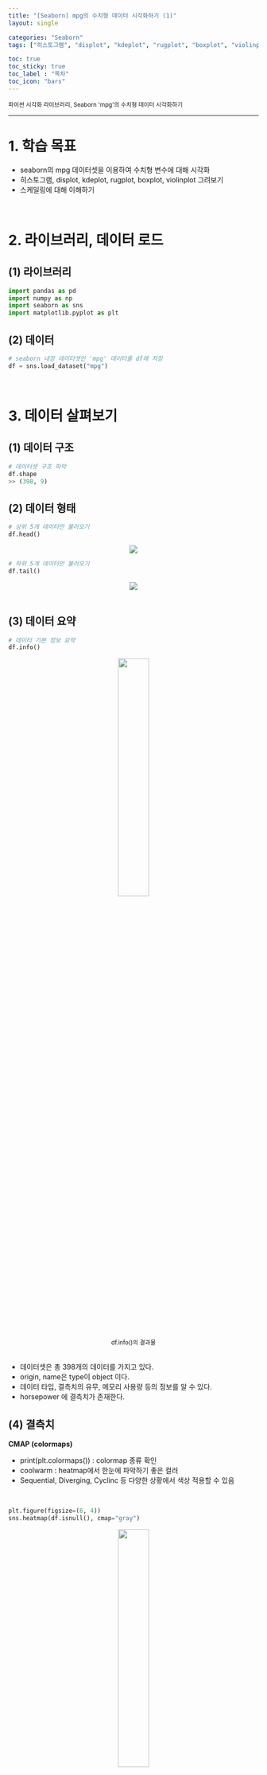 ```yaml
---
title: "[Seaborn] mpg의 수치형 데이터 시각화하기 (1)"
layout: single

categories: "Seaborn"
tags: ["히스토그램", "displot", "kdeplot", "rugplot", "boxplot", "violinplot"]

toc: true
toc_sticky: true
toc_label : "목차"
toc_icon: "bars"
---
```


<small>파이썬 시각화 라이브러리, Seaborn 'mpg'의 수치형 데이터 시각화하기</small>

***

# 1. 학습 목표
- seaborn의 mpg 데이터셋을 이용하여 수치형 변수에 대해 시각화
- 히스토그램, displot, kdeplot, rugplot, boxplot, violinplot 그려보기
- 스케일링에 대해 이해하기

<br>

# 2. 라이브러리, 데이터 로드
## (1) 라이브러리
```python
import pandas as pd
import numpy as np
import seaborn as sns
import matplotlib.pyplot as plt
```

## (2) 데이터
```python
# seaborn 내장 데이터셋인 'mpg' 데이터를 df에 저장
df = sns.load_dataset("mpg")
```

<br>

# 3. 데이터 살펴보기
## (1) 데이터 구조
```python
# 데이터셋 구조 파악
df.shape
>> (398, 9)
```

## (2) 데이터 형태
```python
# 상위 5개 데이터만 불러오기
df.head()
```

<div style="text-align : center;">
<img src="https://velog.velcdn.com/images/jaeyoung_jung/post/f38a50cf-32df-426c-b198-e94e9940f8e9/image.png">
</div>

```python
# 하위 5개 데이터만 불러오기
df.tail()
```

<div style="text-align : center;">
<img src="https://velog.velcdn.com/images/jaeyoung_jung/post/1675049c-4edc-468b-8a46-b3f3bf4f7661/image.png">
</div>

<br>

## (3) 데이터 요약
```python
# 데이터 기본 정보 요약
df.info()
```

<div style="text-align : center;">
<img src="/assets/images/seaborn/seaborn_1_1.png" width="35%">
</div>
<center><small>df.info()의 결과물</small></center>

<br>

- 데이터셋은 총 398개의 데이터를 가지고 있다.
- origin, name은 type이 object 이다.
- 데이터 타입, 결측치의 유무, 메모리 사용량 등의 정보를 알 수 있다.
- horsepower 에 결측치가 존재한다.

## (4) 결측치

<div class="notice">
  <p><strong>CMAP (colormaps)</strong>
  <ul>
    <li>print(plt.colormaps()) : colormap 종류 확인</li>
    <li>coolwarm : heatmap에서 한눈에 파악하기 좋은 컬러</li>
    <li>Sequential, Diverging, Cyclinc 등 다양한 상황에서 색상 적용할 수 있음</li>
  </ul>
</div>

<br>

```python
plt.figure(figsize=(6, 4))
sns.heatmap(df.isnull(), cmap="gray")
```

<div style="text-align : center;">
<img src="/assets/images/seaborn/seaborn_1_2.png" width="35%">
</div>
<center><small>결측값을 heatmap으로 시각화한 결과</small></center>

<br>

- 그래프에서 y축(왼) : 데이터 인덱스 번호 / x축 : 컬럼명 을 나타낸다.
- mpg 데이터셋에서 결측치는 horsepower에서 총 6개 존재한다.

## (5) 기술통계
```python
# 데이터 기술 통계값(수치형)
df.describe()
```

<div style="text-align : center;">
<img src="https://velog.velcdn.com/images/jaeyoung_jung/post/bbe04af7-2ea6-4da4-b228-5a1cf1f53f01/image.png">
</div>
<center><small>수치데이터에 대한 기술통계값</small></center>

<br>

```python
# 데이터 기술 통계값(범주형)
df.describe()
```

<div style="text-align : center;">
<img src="/assets/images/seaborn/seaborn_1_3.png" width="40%">
</div>
<center><small>범주형데이터에 대한 기술통계값</small></center>

<br>

## (6) 유일값
```python
# 데이터 unique 개수
df.nunique()
```

<div style="text-align : center;">
<img src="/assets/images/seaborn/seaborn_1_4.png" width="40%">
</div>
<center><small>df.nunique()의 결과물</small></center>

<br>

- cylinders, model_year, origin 의 유일값을 보면 전체 데이터 개수(398개)에 비해 매우 적다.
  - 수치형 변수이지만 범주형 변수에 가깝다고 생각할 수 있다.

<br>

# 4. 데이터 시각화
<div class="notice">
  <p><strong>수치형 데이터(numberical data)란?</strong>
  <ul>
    <li>관측된 값이 수치로 측정되는 자료를 말한다.</li>
    <li>양적 자료(quantitative data)라고도 불린다.</li>
    <li>관측되는 값의 성질에 따라 연속형 자료(continuous data), 이산형 자료(discrete data)로 구분된다.</li>
  </ul>
</div>

<br>

## (1) 히스토그램
```python
# 막대 개수 50개로 설정
df.hist(figsize=(12, 10), bins=50)
plt.show()
```

<div style="text-align : center;">
<img src="/assets/images/seaborn/seaborn_1_5.png" width="85%">
</div>
<center><small>히스토그램 결과물</small></center>

<br>

- hist : 각 변수에 대한 따른 y축(count) 관계이다.
- bins : 막대그래프의 개수이다.

### 🔍 그래프 해석
- cylinders 는 범주형 데이터로 볼 수 있다.
- mpg, displacement, horsepower, weight 는 왼쪽으로 치우쳐있다.
- acceleration 은 15를 기준으로 대칭성을 보인다.
- 수치형 데이터로 시각화 해 볼 column은 mpg, displacement, horsepower, weight 이다.

## (2) Displot
- Displot: 히스토그램과 kdeplot을 동시에 그릴 수 있는 그래프
- y축 기본값 : 개수(count)
- hue : 설정한 값에 대해 색상 부여
- col : 설정한 값에 대해 subplot 생성

```python
# hist, kde 그래프를 한번에 그리기
sns.displot(data=df, x="mpg", kde=True)
```

<div style="text-align : center;">
<img src="/assets/images/seaborn/seaborn_1_6.png">
</div>
<center><small>displot 결과(왼쪽), countplot 결과(오른쪽)</small></center>

<br>

- 수치형 데이터를 countplot으로 그리기엔 적절하지 않다.(연속형 변수에 대해서 x축에 모든 값이 포함되기 때문)
- 수치형 데이터의 범위별 count 값을 확인하고자할 때 displot 을 사용하면 된다.

```python
# hist, kde 그래프를 한번에 그리기 
# origin에 대해 subplot 생성
sns.displot(data=df, x="mpg", kde=True,
			hue="origin", col="origin", bins=30)
```

<div style="text-align : center;">
<img src="/assets/images/seaborn/seaborn_1_7.png">
</div>
<center><small>위 코드의 결과물</small></center>

<br>

- ```kde=False(default)``` 일 땐 히스토그램과 같은 그래프가 그려진다.
- 전체 데이터에 대한 연비는 약 10 ~ 45 범위에서 왼쪽으로 치우쳐져 있다. (positive skewness)
- usa : 연비는 10~25 사이로 치우쳐져 있다.
- europe에 대한 연비는 정규 분포에 가깝다는 것을 알 수 있다.

## (3) Kdeplot, Rugplot
**KDE(Kernel Density Estimate)**
- 관측치에 대한 확률밀도함수를 그림 (히스토그램의 밀도를 추정한 것)
- y축 기본값 : 밀도(Density)

**RUG(선분)**
- 작은 선분(rug)으로 데이터들의 위치 및 분포를 보여줌

```python
# kdeplot
sns.kdeplot(data=df, x="mpg")

# rugplot 
sns.rugplot(data=df, x="mpg")

# kde + rug plot
sns.kdeplot(data=df, x="mpg")
sns.rugplot(data=df, x="mpg")
```

<div style="text-align : center;">
<img src="/assets/images/seaborn/seaborn_1_8_.png">
</div>
<center><small>위 코드의 결과물</small></center>

<br>

- kdeplot, rugplot으로 어디에 데이터가 몰려있는지 알 수 있다.
- violinplot : kdeplot을 x축을 기준으로 데칼코마니 한 모양

<br>

## (4) Boxplot, Violinplot
**boxplot** : 사분위 수, 이상치를 나타내는 그래프<br>
**violinplot** : kdeplot을 마주보고 그린 그래프(그래프에서 흰 점, 중간값)

```python
# boxplot으로 전체 변수 시각화
sns.boxplot(data=df)

# violinplot으로 전체 변수 시각화
sns.violinplot(data=df)
```

<div style="text-align : center;">
<img src="/assets/images/seaborn/seaborn_1_8_.png">
</div>
<center><small>boxplot(왼쪽), violinplot(오른쪽)</small></center>

<br>

- 전체 변수에 대해 시각화를 해보면 범위가 커서 그래프가 전달하고자하는 의미를 파악하기 힘들다.
- 범위를 스케일링하여 위 문제를 해결해보자.

### 🔍 스케일링
모든 특성의 범위(또는 분포)를 같게 만드는 것으로 주로 사용되는 스케일링 개념은 아래와 같다.

**(1) Standardization (표준화)**
- 특성들의 평균을 0, 분산을 1로 스케일링하는 것
- 즉, 특성들을 정규분포로 만드는 것

**(2) Normalization (정규화)**
- 특성들을 특정 범위 (주로 [0, 1]) 로 스케일 하는 것
- 가장 작은 값은 0, 가장 큰 값은 1로 변환되므로, 모든 특성들은 [0, 1] 범위를 갖게 됨

### 🔍 스케일링 과정(표준화)
```python
# 수치형 데이터를 변수 df_num에 할당 
df_num = df.select_dtypes(include="number")

# 정규화 : (관측치 - 평균) / 표준편차
df_std = (df_num - df_num.mean())/df_num.std()

# 정규화 후, 전체 변수에 대한 기술통계값 확인 (소수점 2자리까지)
df_std.describe().round(2)
```

<div style="text-align : center;">
<img src="/assets/images/seaborn/seaborn_1_9_.png" width="85%">
</div>
<center><small>위 코드의 결과물</small></center>

<br>

### 🔍 정규화된 변수에 대한 밀도함수
```python
# boxplot으로 전체 변수 시각화 
sns.boxplot(data=df_std)

# Violinplot으로 전체 변수 시각화
sns.violinplot(data=df_std)
```

<div style="text-align : center;">
<img src="/assets/images/seaborn/seaborn_1_10_.png">
</div>
<center><small>boxplot(왼쪽), violinplot(오른쪽)</small></center>

<br>

- 범위가 중구난방인 변수를 스케일링 하게 되면, 위와 같이 그래프가 한 눈에 파악하기 쉬워진다.
- 특히, violinplot 을 보면, 값의 분포를 더 잘 확인할 수 있다.

<br>

# 5. 회고
주어진 데이터가 수치형인지 범주형인지 판단하는 방법을 배웠다. dtype이 object가 아닌 경우에도 범주형 데이터로 취급하는 경우가 있다. 이는 unique 값을 구해보거나 histogram을 그려보면 알 수 있다.

- 히스토그램을 그려보았을 때, 연속적이지 않고 뚝뚝 끊기는 경우엔 그 변수를 범주형 변수에 가깝다고 생각할 수 있다.
- 이번에 그려본 히스토그램, kdeplot, displot, 등의 그래프는 1개의 변수에 대한 count, 밀도, 사분위 등을 의미했다.
- 다음엔 2개 이상의 변수에 대한 상관 관계를 알아보기 위해 scatterplot, 회귀 등을 시각화해 보아야겠다.

boxplot과 violinplot은 전체 변수를 모아서 한 그래프로 볼 수 있다.
하지만 범위가 준구난방이라면 한 그래프에 담게 되었을 때, 어떤 의미를 담고있는지 파악하기 힘들다.
이럴 땐, 범위를 스케일링하여 그래프를 보기 쉽게, 이해하기 쉽게 만들 수 있도록 여러 실습을 통해 감을 익혀야겠다.

<br>

# 6. Reference
- [matplotlib 공식문서, Choosing Colormaps in Matplotlib](https://matplotlib.org/stable/tutorials/colors/colormaps.html)
- [seaborn 공식문서, Overview of seaborn plotting functions](https://seaborn.pydata.org/tutorial/function_overview.html)
- [위키백과, 비대칭도](https://ko.wikipedia.org/wiki/%EB%B9%84%EB%8C%80%EC%B9%AD%EB%8F%84)
- [위키백과, 첨도](https://ko.wikipedia.org/wiki/%EC%B2%A8%EB%8F%84)
- [위키백과, 상자 수염 그림](https://ko.wikipedia.org/wiki/%EC%83%81%EC%9E%90_%EC%88%98%EC%97%BC_%EA%B7%B8%EB%A6%BC)
- [티스토리 by 우노, [ML] 데이터 스케일링 (Data Scaling) 이란?](https://wooono.tistory.com/96)
- [티스토리 by 슈퍼짱짱, [기초통계] 수치형 자료(numerical data)와 범주형 자료(categorical data)](https://leedakyeong.tistory.com/entry/%EC%88%98%EC%B9%98%ED%98%95-%EC%9E%90%EB%A3%8Cnumerical-data%EC%99%80-%EB%B2%94%EC%A3%BC%ED%98%95-%EC%9E%90%EB%A3%8Ccategorical-data)

👩🏻‍💻개인 공부 기록용 블로그입니다
<br>오류나 틀린 부분이 있을 경우 댓글 혹은 메일로 따끔하게 지적해주시면 감사하겠습니다.
{: .notice}